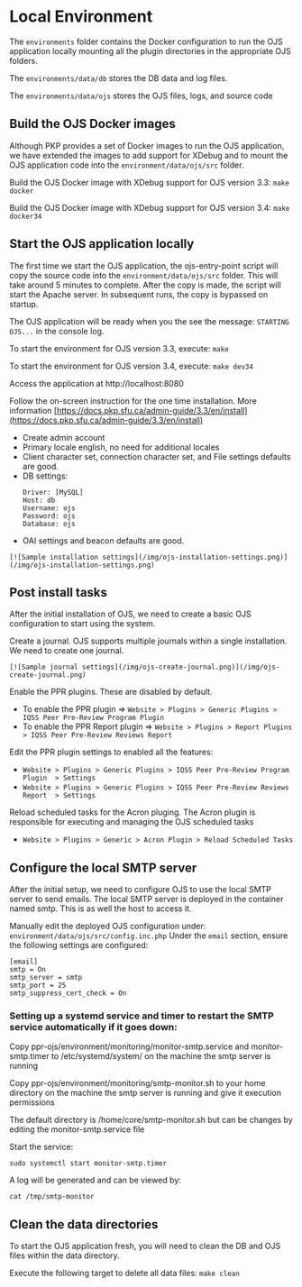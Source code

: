 # Local Environment
The ``environments`` folder contains the Docker configuration to run the OJS application locally
mounting all the plugin directories in the appropriate OJS folders.

The ``environments/data/db`` stores the DB data and log files.

The ``environments/data/ojs`` stores the OJS files, logs, and source code

## Build the OJS Docker images
Although PKP provides a set of Docker images to run the OJS application, we have extended the images to add support
for XDebug and to mount the OJS application code into the ``environment/data/ojs/src`` folder.

Build the OJS Docker image with XDebug support for OJS version 3.3:
``make docker``

Build the OJS Docker image with XDebug support for OJS version 3.4:
``make docker34``

## Start the OJS application locally
The first time we start the OJS application, the ojs-entry-point script will copy the source code into the ``environment/data/ojs/src`` folder.
This will take around 5 minutes to complete. After the copy is made, the script will start the Apache server. In subsequent runs, the copy is bypassed on startup.

The OJS application will be ready when you the see the message: ``STARTING OJS...`` in the console log.

To start the environment for OJS version 3.3, execute:
``make``

To start the environment for OJS version 3.4, execute:
``make dev34``

Access the application at http://localhost:8080

Follow the on-screen instruction for the one time installation. More information [https://docs.pkp.sfu.ca/admin-guide/3.3/en/install](https://docs.pkp.sfu.ca/admin-guide/3.3/en/install)

 - Create admin account
 - Primary locale english, no need for additional locales
 - Client character set, connection character set, and File settings defaults are good.
 - DB settings:
    ```
    Driver: [MySQL]
    Host: db
    Username: ojs
    Password: ojs
    Database: ojs
    ```
 - OAI settings and beacon defaults are good.

```{dropdown} Sample installation settings
[![Sample installation settings](/img/ojs-installation-settings.png)](/img/ojs-installation-settings.png)
```


## Post install tasks
After the initial installation of OJS, we need to create a basic OJS configuration to start using the system.

Create a journal. OJS supports multiple journals within a single installation. We need to create one journal.

```{dropdown} Sample journal settings
[![Sample journal settings](/img/ojs-create-journal.png)](/img/ojs-create-journal.png)
```

Enable the PPR plugins. These are disabled by default.
- To enable the PPR plugin => ``Website > Plugins > Generic Plugins > IQSS Peer Pre-Review Program Plugin``
- To enable the PPR Report plugin => ``Website > Plugins > Report Plugins > IQSS Peer Pre-Review Reviews Report``

Edit the PPR plugin settings to enabled all the features:
- ``Website > Plugins > Generic Plugins > IQSS Peer Pre-Review Program Plugin  > Settings``
- ``Website > Plugins > Generic Plugins > IQSS Peer Pre-Review Reviews Report  > Settings``

Reload scheduled tasks for the Acron pluging. The Acron plugin is responsible for executing and managing the OJS scheduled tasks
- ``Website > Plugins > Generic > Acron Plugin > Reload Scheduled Tasks``


## Configure the local SMTP server
After the initial setup, we need to configure OJS to use the local SMTP server to send emails.
The local SMTP server is deployed in the container named smtp. This is as well the host to access it.

Manually edit the deployed OJS configuration under: ``environment/data/ojs/src/config.inc.php``
Under the ``email`` section, ensure the following settings are configured:
```
[email]
smtp = On
smtp_server = smtp
smtp_port = 25
smtp_suppress_cert_check = On
```

### Setting up a systemd service and timer to restart the SMTP service automatically if it goes down:

Copy ppr-ojs/environment/monitoring/monitor-smtp.service and monitor-smtp.timer to /etc/systemd/system/ on the machine the smtp server is running

Copy ppr-ojs/environment/monitoring/smtp-monitor.sh to your home directory on the machine the smtp server is running and give it execution permissions

The default directory is /home/core/smtp-monitor.sh but can be changes by editing the monitor-smtp.service file

Start the service:
```
sudo systemctl start monitor-smtp.timer
```
A log will be generated and can be viewed by:
```
cat /tmp/smtp-monitor
```

## Clean the data directories
To start the OJS application fresh, you will need to clean the DB and OJS files within the data directory.

Execute the following target to delete all data files:
``make clean``
